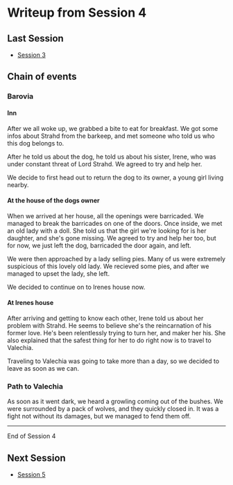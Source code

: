 # Writeup from Session 4

## Last Session

- [Session 3](session3.md)

## Chain of events

### Barovia 

#### Inn

After we all woke up, we grabbed a bite to eat for breakfast. We got some infos about Strahd from the barkeep, and met someone who told us who this dog belongs to.

After he told us about the dog, he told us about his sister, Irene, who was under constant threat of Lord Strahd. We agreed to try and help her.

We decide to first head out to return the dog to its owner, a young girl living nearby.

#### At the house of the dogs owner

When we arrived at her house, all the openings were barricaded.
We managed to break the barricades on one of the doors. Once inside, we met an old lady with a doll. She told us that the girl we're looking for is her daughter, and she's gone missing. We agreed to try and help her too, but for now, we just left the dog, barricaded the door again, and left.

We were then approached by a lady selling pies. Many of us were extremely suspicious of this lovely old lady. We recieved some pies, and after we managed to upset the lady, she left.

We decided to continue on to Irenes house now.

#### At Irenes house

After arriving and getting to know each other, Irene told us about her problem with Strahd. He seems to believe she's the reincarnation of his former love. He's been relentlessly trying to turn her, and maker her his.
She also explained that the safest thing for her to do right now is to travel to Valechia.

Traveling to Valechia was going to take more than a day, so we decided to leave as soon as we can.

### Path to Valechia

As soon as it went dark, we heard a growling coming out of the bushes. We were surrounded by a pack of wolves, and they quickly closed in.
It was a fight not without its damages, but we managed to fend them off.  

---

End of Session 4

## Next Session

- [Session 5](session5.md)